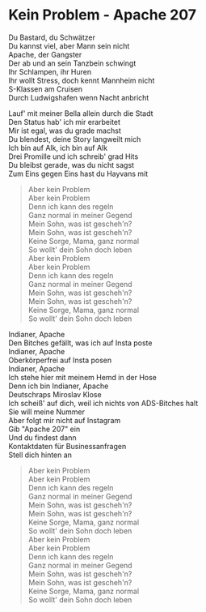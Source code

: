 Kein Problem - Apache 207
==
Du Bastard, du Schwätzer  
Du kannst viel, aber Mann sein nicht  
Apache, der Gangster  
Der ab und an sein Tanzbein schwingt  
Ihr Schlampen, ihr Huren  
Ihr wollt Stress, doch kennt Mannheim nicht  
S-Klassen am Cruisen  
Durch Ludwigshafen wenn Nacht anbricht  

Lauf' mit meiner Bella allein durch die Stadt  
Den Status hab' ich mir erarbeitet  
Mir ist egal, was du grade machst  
Du blendest, deine Story langweilt mich  
Ich bin auf Alk, ich bin auf Alk  
Drei Promille und ich schreib' grad Hits  
Du bleibst gerade, was du nicht sagst  
Zum Eins gegen Eins hast du Hayvans mit  


>Aber kein Problem  
Aber kein Problem  
Denn ich kann des regeln  
Ganz normal in meiner Gegend  
Mein Sohn, was ist gescheh'n?  
Mein Sohn, was ist gescheh'n?  
Keine Sorge, Mama, ganz normal  
So wollt' dein Sohn doch leben  
Aber kein Problem  
Aber kein Problem  
Denn ich kann des regeln  
Ganz normal in meiner Gegend  
Mein Sohn, was ist gescheh'n?  
Mein Sohn, was ist gescheh'n?  
Keine Sorge, Mama, ganz normal  
So wollt' dein Sohn doch leben  


Indianer, Apache  
Den Bitches gefällt, was ich auf Insta poste  
Indianer, Apache  
Oberkörperfrei auf Insta posen  
Indianer, Apache  
Ich stehe hier mit meinem Hemd in der Hose  
Denn ich bin Indianer, Apache  
Deutschraps Miroslav Klose  
Ich scheiß' auf dich, weil ich nichts von ADS-Bitches halt  
Sie will meine Nummer  
Aber folgt mir nicht auf Instagram  
Gib "Apache 207" ein  
Und du findest dann  
Kontaktdaten für Businessanfragen  
Stell dich hinten an  

>Aber kein Problem  
Aber kein Problem  
Denn ich kann des regeln  
Ganz normal in meiner Gegend  
Mein Sohn, was ist gescheh'n?  
Mein Sohn, was ist gescheh'n?  
Keine Sorge, Mama, ganz normal  
So wollt' dein Sohn doch leben  
Aber kein Problem  
Aber kein Problem  
Denn ich kann des regeln  
Ganz normal in meiner Gegend  
Mein Sohn, was ist gescheh'n?  
Mein Sohn, was ist gescheh'n?  
Keine Sorge, Mama, ganz normal  
So wollt' dein Sohn doch leben  
